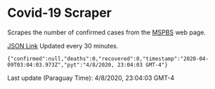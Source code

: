 # Covid-19 Scraper

Scrapes the number of confirmed cases from the [MSPBS](https://www.mspbs.gov.py/covid-19.php) web page.

[JSON Link](https://jmayalag.github.io/covid19-scrape/cases.json)
Updated every 30 minutes.
```
{"confirmed":null,"deaths":0,"recovered":0,"timestamp":"2020-04-09T03:04:03.973Z","pyt":"4/8/2020, 23:04:03 GMT-4"}
```
Last update (Paraguay Time): 4/8/2020, 23:04:03 GMT-4